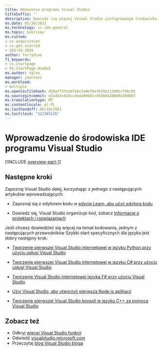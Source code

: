 ```yaml
---
title: Omówienie programu Visual Studio
titleSuffix: ''
description: Dowiedz się więcej Visual Studio zintegrowanym środowisku projektowym.
ms.date: 05/28/2021
ms.technology: vs-ide-general
ms.topic: overview
ms.custom:
- vs-acquisition
- vs-get-started
- SEO-VS-2020
author: TerryGLee
f1_keywords:
- vs.startpage
- VS.StartPage.HowDoI
ms.author: tglee
manager: jmartens
ms.workload:
- multiple
ms.openlocfilehash: d50a7f37a3dfe6c5a8ef8e7bf8e113485cf8bc95
ms.sourcegitcommit: e3a364c014ccdada0860cc4930d428808e20d667
ms.translationtype: MT
ms.contentlocale: pl-PL
ms.lasthandoff: 06/19/2021
ms.locfileid: "112385126"
---
```

# <a name="welcome-to-the-visual-studio-ide"></a>Wprowadzenie do środowiska IDE programu Visual Studio

[!INCLUDE [overview-part-1](includes/ide-overview.md)]

## <a name="next-steps"></a>Następne kroki

Zapoznaj Visual Studio dalej, korzystając z jednego z następujących artykułów wprowadzających:

- Zapoznaj się z edytorem kodu w [edycie Learn, aby użyć edytora kodu](../get-started/tutorial-editor.md)

- Dowiedz się, Visual Studio organizuje kod, zobacz [Informacje o projektach i rozwiązaniach](../get-started/tutorial-projects-solutions.md)

Jeśli chcesz dowiedzieć się więcej na temat kodowania, jednym z następujących przewodników Szybki start specyficznych dla języka jest dobry następny krok:

- [Tworzenie pierwszej Visual Studio internetowej w języku Python przy użyciu usługi Visual Studio](../ide/quickstart-python.md)

- [Tworzenie pierwszej Visual Studio internetowej w języku C# przy użyciu usługi Visual Studio](../ide/quickstart-aspnet-core.md)

- [Tworzenie Visual Studio internetowej języka F# przy użyciu Visual Studio](../ide/quickstart-fsharp.md)

- [Użyj Visual Studio, aby utworzyć pierwszą Node.js aplikacji](../ide/quickstart-nodejs.md)

- [Tworzenie pierwszej Visual Studio konsoli w języku C++ za pomocą Visual Studio](/cpp/get-started/tutorial-console-cpp)

## <a name="see-also"></a>Zobacz też

- Odkryj [więcej Visual Studio funkcji](../ide/advanced-feature-overview.md)
- Odwiedź [visualstudio.microsoft.com](https://visualstudio.microsoft.com/vs/)
- Przeczytaj [blog Visual Studio bloga](https://devblogs.microsoft.com/visualstudio/)
